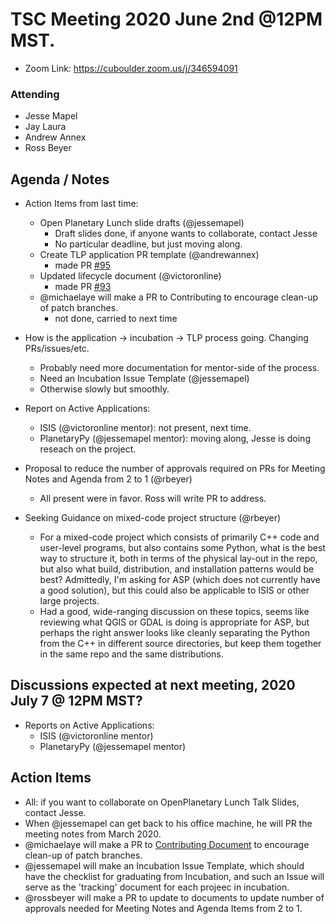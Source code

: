 # TSC Meeting 2020 June 2nd @12PM MST.
- Zoom Link: https://cuboulder.zoom.us/j/346594091

### Attending
- Jesse Mapel
- Jay Laura
- Andrew Annex
- Ross Beyer


## Agenda / Notes
- Action Items from last time:
	- Open Planetary Lunch slide drafts (@jessemapel)
		- Draft slides done, if anyone wants to collaborate, contact Jesse
		- No particular deadline, but just moving along.
	- Create TLP application PR template (@andrewannex)
		- made PR [#95](https://github.com/planetarysoftware/TSC/pull/95)
	- Updated lifecycle document (@victoronline)
		- made PR [#93](https://github.com/planetarysoftware/TSC/pull/93)
	- @michaelaye will make a PR to Contributing to encourage clean-up of patch branches.
		- not done, carried to next time
	
- How is the application -> incubation -> TLP process going. Changing PRs/issues/etc.
	- Probably need more documentation for mentor-side of the process.
	- Need an Incubation Issue Template (@jessemapel)
	- Otherwise slowly but smoothly.

- Report on Active Applications:
	- ISIS (@victoronline mentor): not present, next time.
	- PlanetaryPy (@jessemapel mentor): moving along, Jesse is doing reseach on the project.

- Proposal to reduce the number of approvals required on PRs for Meeting Notes and Agenda from 2 to 1 (@rbeyer)
	- All present were in favor.  Ross will write PR to address.

- Seeking Guidance on mixed-code project structure (@rbeyer)
	- For a mixed-code project which consists of primarily C++ code and user-level programs, but also contains some Python, what is the best way to structure it, both in terms of the physical lay-out in the repo, but also what build, distribution, and installation patterns would be best? Admittedly, I'm asking for ASP (which does not currently have a good solution), but this could also be applicable to ISIS or other large projects.
	- Had a good, wide-ranging discussion on these topics, seems like reviewing what QGIS or GDAL is doing is appropriate for ASP, but perhaps the right answer looks like cleanly separating the Python from the C++ in different source directories, but keep them together in the same repo and the same distributions.


## Discussions expected at next meeting, 2020 July 7 @ 12PM MST?
- Reports on Active Applications:
	- ISIS (@victoronline mentor)
	- PlanetaryPy (@jessemapel mentor)


## Action Items
- All: if you want to collaborate on OpenPlanetary Lunch Talk Slides, contact Jesse.
- When @jessemapel can get back to his office machine, he will PR the meeting notes from March 2020.
- @michaelaye will make a PR to [Contributing Document](https://github.com/planetarysoftware/TSC/blob/master/Contributing.md) to encourage clean-up of patch branches.
- @jessemapel will make an Incubation Issue Template, which should have the checklist for graduating from Incubation, and such an Issue will serve as the 'tracking' document for each projeec in incubation.
- @rossbeyer will make a PR to update to documents to update number of approvals needed for Meeting Notes and Agenda Items from 2 to 1.
